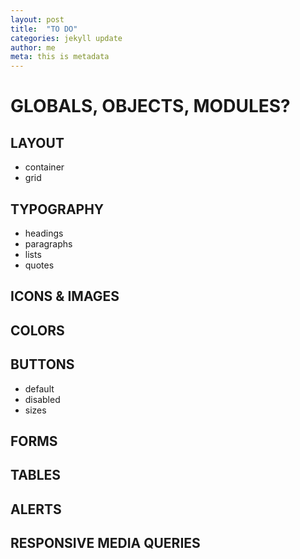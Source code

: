 ```yaml
---
layout: post
title:  "TO DO"
categories: jekyll update
author: me
meta: this is metadata
---
```


# GLOBALS, OBJECTS, MODULES?

## LAYOUT
- container
- grid

## TYPOGRAPHY
- headings
- paragraphs
- lists
- quotes

## ICONS & IMAGES

## COLORS

## BUTTONS
- default
- disabled
- sizes

## FORMS

## TABLES

## ALERTS

## RESPONSIVE MEDIA QUERIES
